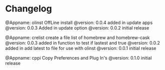 # Changelog
@Appname: olinst OffLine install
@version: 0.0.4
added in update apps
@version: 0.0.3
Added in update option
@version: 0.0.2
initial release

@Appname: crelist  create a file list of homebrew and homebrew-cask
@version: 0.0.3
added in function to test if lastest and true
@version: 0.0.2
added in add latest to file for use with olinst
@version: 0.0.1
initial release

@Appname: cppi Copy Preferences and Plug In's
@version: 0.1.0
initial release
